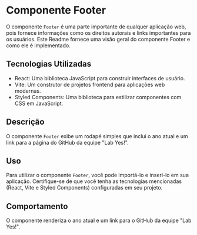 # Componente Footer

O componente `Footer` é uma parte importante de qualquer aplicação web, pois fornece informações como os direitos autorais e links importantes para os usuários. Este Readme fornece uma visão geral do componente Footer e como ele é implementado.

## Tecnologias Utilizadas

- React: Uma biblioteca JavaScript para construir interfaces de usuário.
- Vite: Um construtor de projetos frontend para aplicações web modernas.
- Styled Components: Uma biblioteca para estilizar componentes com CSS em JavaScript.

## Descrição

O componente `Footer` exibe um rodapé simples que inclui o ano atual e um link para a página do GitHub da equipe "Lab Yes!".

## Uso

Para utilizar o componente `Footer`, você pode importá-lo e inseri-lo em sua aplicação. Certifique-se de que você tenha as tecnologias mencionadas (React, Vite e Styled Components) configuradas em seu projeto.

## Comportamento

O componente renderiza o ano atual e um link para o GitHub da equipe "Lab Yes!".